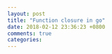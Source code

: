 ```yaml
---
layout: post
title: "Function closure in go"
date: 2018-02-12 23:36:23 +0800
comments: true
categories: 
---
```

